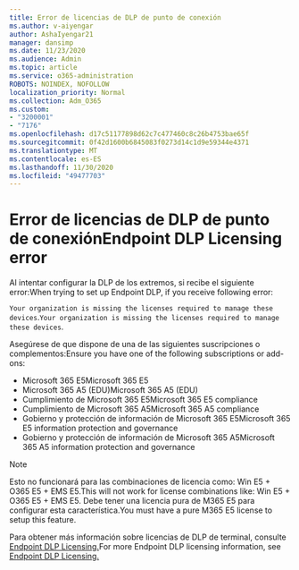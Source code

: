 ```yaml
---
title: Error de licencias de DLP de punto de conexión
ms.author: v-aiyengar
author: AshaIyengar21
manager: dansimp
ms.date: 11/23/2020
ms.audience: Admin
ms.topic: article
ms.service: o365-administration
ROBOTS: NOINDEX, NOFOLLOW
localization_priority: Normal
ms.collection: Adm_O365
ms.custom:
- "3200001"
- "7176"
ms.openlocfilehash: d17c51177898d62c7c477460c8c26b4753bae65f
ms.sourcegitcommit: 0f42d1600b6845083f0273d14c1d9e59344e4371
ms.translationtype: MT
ms.contentlocale: es-ES
ms.lasthandoff: 11/30/2020
ms.locfileid: "49477703"
---
```

# <a name="endpoint-dlp-licensing-error"></a><span data-ttu-id="79962-102">Error de licencias de DLP de punto de conexión</span><span class="sxs-lookup"><span data-stu-id="79962-102">Endpoint DLP Licensing error</span></span>

<span data-ttu-id="79962-103">Al intentar configurar la DLP de los extremos, si recibe el siguiente error:</span><span class="sxs-lookup"><span data-stu-id="79962-103">When trying to set up Endpoint DLP, if you receive following error:</span></span>

<span data-ttu-id="79962-104">`Your organization is missing the licenses required to manage these devices`.</span><span class="sxs-lookup"><span data-stu-id="79962-104">`Your organization is missing the licenses required to manage these devices`.</span></span>

<span data-ttu-id="79962-105">Asegúrese de que dispone de una de las siguientes suscripciones o complementos:</span><span class="sxs-lookup"><span data-stu-id="79962-105">Ensure you have one of the following subscriptions or add-ons:</span></span>

- <span data-ttu-id="79962-106">Microsoft 365 E5</span><span class="sxs-lookup"><span data-stu-id="79962-106">Microsoft 365 E5</span></span>
- <span data-ttu-id="79962-107">Microsoft 365 A5 (EDU)</span><span class="sxs-lookup"><span data-stu-id="79962-107">Microsoft 365 A5 (EDU)</span></span>
- <span data-ttu-id="79962-108">Cumplimiento de Microsoft 365 E5</span><span class="sxs-lookup"><span data-stu-id="79962-108">Microsoft 365 E5 compliance</span></span>
- <span data-ttu-id="79962-109">Cumplimiento de Microsoft 365 A5</span><span class="sxs-lookup"><span data-stu-id="79962-109">Microsoft 365 A5 compliance</span></span>
- <span data-ttu-id="79962-110">Gobierno y protección de información de Microsoft 365 E5</span><span class="sxs-lookup"><span data-stu-id="79962-110">Microsoft 365 E5 information protection and governance</span></span>
- <span data-ttu-id="79962-111">Gobierno y protección de información de Microsoft 365 A5</span><span class="sxs-lookup"><span data-stu-id="79962-111">Microsoft 365 A5 information protection and governance</span></span>

> [!NOTE]
> <span data-ttu-id="79962-112">Esto no funcionará para las combinaciones de licencia como: Win E5 + O365 E5 + EMS E5.</span><span class="sxs-lookup"><span data-stu-id="79962-112">This will not work for license combinations like: Win E5 + O365 E5 +  EMS E5.</span></span> <span data-ttu-id="79962-113">Debe tener una licencia pura de M365 E5 para configurar esta característica.</span><span class="sxs-lookup"><span data-stu-id="79962-113">You must have a pure M365 E5 license to setup this feature.</span></span>

<span data-ttu-id="79962-114">Para obtener más información sobre licencias de DLP de terminal, consulte [Endpoint DLP Licensing.](https://docs.microsoft.com/microsoft-365/compliance/endpoint-dlp-getting-started#onboarding-devices-into-device-management)</span><span class="sxs-lookup"><span data-stu-id="79962-114">For more Endpoint DLP licensing information, see [Endpoint DLP Licensing.](https://docs.microsoft.com/microsoft-365/compliance/endpoint-dlp-getting-started#onboarding-devices-into-device-management)</span></span>
